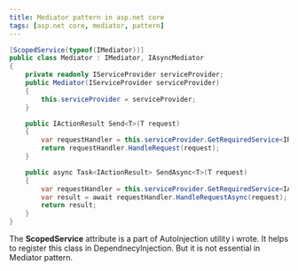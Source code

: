 ```yaml
---
title: Mediator pattern in asp.net core
tags: [asp.net core, mediator, pattern]
---
```


```csharp
[ScopedService(typeof(IMediator))]
public class Mediator : IMediator, IAsyncMediator
{
    private readonly IServiceProvider serviceProvider;
    public Mediator(IServiceProvider serviceProvider)
    {
        this.serviceProvider = serviceProvider;
    }

    public IActionResult Send<T>(T request)
    {
        var requestHandler = this.serviceProvider.GetRequiredService<IRequestHandler<T>>();
        return requestHandler.HandleRequest(request);
    }

    public async Task<IActionResult> SendAsync<T>(T request)
    {
        var requestHandler = this.serviceProvider.GetRequiredService<IAsyncRequestHandler<T>>();
        var result = await requestHandler.HandleRequestAsync(request);
        return result;
    }
}   
```

The **ScopedService** attribute is a part of AutoInjection utility i wrote. It helps to register this class in DependnecyInjection. But it is not essential in Mediator pattern.
